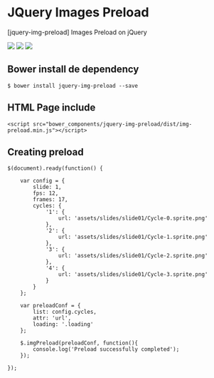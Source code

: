 JQuery Images Preload
===========
[jquery-img-preload] Images Preload on jQuery

<p>
  <img src="https://img.shields.io/badge/jquery--img--preload-release-green.svg">
  <img src="https://img.shields.io/badge/version-1.0.0-blue.svg">
  <img src="https://img.shields.io/bower/v/bootstrap.svg">
</p>

## Bower install de dependency
```
$ bower install jquery-img-preload --save
```

## HTML Page include
```
<script src="bower_components/jquery-img-preload/dist/img-preload.min.js"></script>
```

## Creating preload
```
$(document).ready(function() {
    
    var config = {
        slide: 1,
        fps: 12,
        frames: 17,
        cycles: {
            '1': {
                url: 'assets/slides/slide01/Cycle-0.sprite.png'
            },
            '2': {
                url: 'assets/slides/slide01/Cycle-1.sprite.png'
            },
            '3': {
                url: 'assets/slides/slide01/Cycle-2.sprite.png'
            },
            '4': {
                url: 'assets/slides/slide01/Cycle-3.sprite.png'
            }
        }
    };

    var preloadConf = {
        list: config.cycles,
        attr: 'url',
        loading: '.loading'
    };

    $.imgPreload(preloadConf, function(){
        console.log('Preload successfully completed');
    });
    
});
```

